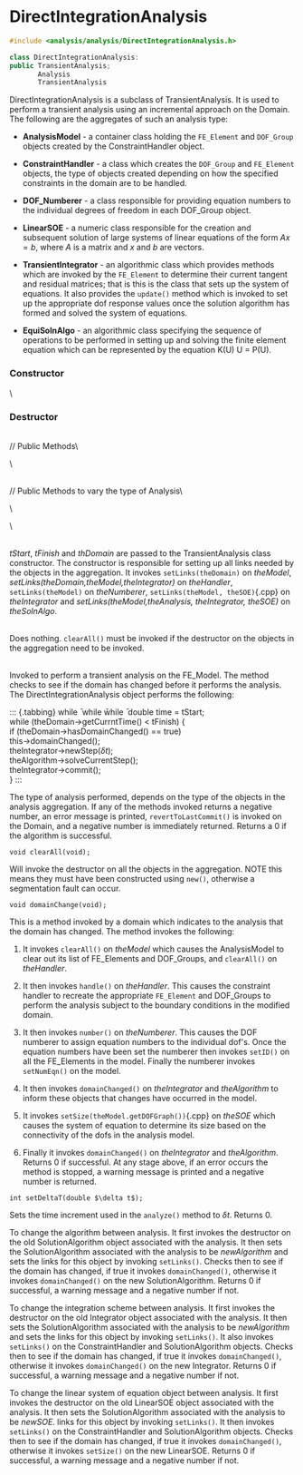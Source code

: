 # DirectIntegrationAnalysis 

```cpp
#include <analysis/analysis/DirectIntegrationAnalysis.h>

class DirectIntegrationAnalysis: 
public TransientAnalysis;
       Analysis
       TransientAnalysis
```

DirectIntegrationAnalysis is a subclass of TransientAnalysis. It is used
to perform a transient analysis using an incremental approach on the
Domain. The following are the aggregates of such an analysis type:

-   **AnalysisModel** - a container class holding the `FE_Element` and
    `DOF_Group` objects created by the ConstraintHandler object.

-   **ConstraintHandler** - a class which creates the `DOF_Group` and
    `FE_Element` objects, the type of objects created depending on how the
    specified constraints in the domain are to be handled.

-   **DOF_Numberer** - a class responsible for providing equation
    numbers to the individual degrees of freedom in each DOF_Group
    object.

-   **LinearSOE** - a numeric class responsible for the creation and
    subsequent solution of large systems of linear equations of the form
    $Ax = b$, where $A$ is a matrix and $x$ and $b$ are vectors.

-   **TransientIntegrator** - an algorithmic class which provides
    methods which are invoked by the `FE_Element` to determine their
    current tangent and residual matrices; that is this is the class
    that sets up the system of equations. It also provides the
    `update()` method which is invoked to set up the appropriate dof
    response values once the solution algorithm has formed and solved
    the system of equations.

-   **EquiSolnAlgo** - an algorithmic class specifying the sequence of
    operations to be performed in setting up and solving the finite
    element equation which can be represented by the equation K(U) U =
    P(U).


### Constructor

\
### Destructor

\
// Public Methods\

\

\
// Public Methods to vary the type of Analysis\

\

\

\
*tStart*, *tFinish* and *thDomain* are passed to the TransientAnalysis
class constructor. The constructor is responsible for setting up all
links needed by the objects in the aggregation. It invokes
`setLinks(theDomain)` on *theModel*,
*setLinks(theDomain,theModel,theIntegrator)* on *theHandler*,
`setLinks(theModel)` on *theNumberer*, `setLinks(theModel, theSOE)`{.cpp} on
*theIntegrator* and *setLinks(theModel,theAnalysis, theIntegrator,
theSOE)* on *theSolnAlgo*.

\
Does nothing. `clearAll()` must be invoked if the destructor on the
objects in the aggregation need to be invoked.

\
Invoked to perform a transient analysis on the FE_Model. The method
checks to see if the domain has changed before it performs the analysis.
The DirectIntegrationAnalysis object performs the following:

::: {.tabbing}
while ̄ while w̄hile ̄ double time = tStart;\
while (theDomain-$>$getCurrntTime() $<$ tFinish) {\
if (theDomain-$>$hasDomainChanged() == true)\
this-$>$domainChanged();\
theIntegrator-$>$newStep($\delta t$);\
theAlgorithm-$>$solveCurrentStep();\
theIntegrator-$>$commit();\
}
:::

The type of analysis performed, depends on the type of the objects in
the analysis aggregation. If any of the methods invoked returns a
negative number, an error message is printed, `revertToLastCommit()` is
invoked on the Domain, and a negative number is immediately returned.
Returns a $0$ if the algorithm is successful.

```{.cpp}
void clearAll(void);
```

Will invoke the destructor on all the objects in the aggregation. NOTE
this means they must have been constructed using `new()`, otherwise a
segmentation fault can occur.

```{.cpp}
void domainChange(void);
```

This is a method invoked by a domain which indicates to the analysis
that the domain has changed. The method invokes the following:

1.  It invokes `clearAll()` on *theModel* which causes the AnalysisModel
    to clear out its list of FE_Elements and DOF_Groups, and
    `clearAll()` on *theHandler*.

2.  It then invokes `handle()` on *theHandler*. This causes the
    constraint handler to recreate the appropriate `FE_Element` and
    DOF_Groups to perform the analysis subject to the boundary
    conditions in the modified domain.

3.  It then invokes `number()` on *theNumberer*. This causes the DOF
    numberer to assign equation numbers to the individual dof's. Once
    the equation numbers have been set the numberer then invokes
    `setID()` on all the FE_Elements in the model. Finally the numberer
    invokes `setNumEqn()` on the model.

4.  It then invokes `domainChanged()` on *theIntegrator* and
    *theAlgorithm* to inform these objects that changes have occurred in
    the model.

5.  It invokes `setSize(theModel.getDOFGraph())`{.cpp} on *theSOE* which
    causes the system of equation to determine its size based on the
    connectivity of the dofs in the analysis model.

6.  Finally it invokes `domainChanged()` on *theIntegrator* and
    *theAlgorithm*. Returns $0$ if successful. At any stage above, if an
    error occurs the method is stopped, a warning message is printed and
    a negative number is returned.


```{.cpp}
int setDeltaT(double $\delta t$);
```

Sets the time increment used in the `analyze()` method to $\delta
t$. Returns $0$.

To change the algorithm between analysis. It first invokes the
destructor on the old SolutionAlgorithm object associated with the
analysis. It then sets the SolutionAlgorithm associated with the
analysis to be *newAlgorithm* and sets the links for this object by
invoking `setLinks()`. Checks then to see if the domain has changed, if
true it invokes `domainChanged()`, otherwise it invokes
`domainChanged()` on the new SolutionAlgorithm. Returns $0$ if
successful, a warning message and a negative number if not.

To change the integration scheme between analysis. It first invokes the
destructor on the old Integrator object associated with the analysis. It
then sets the SolutionAlgorithm associated with the analysis to be
*newAlgorithm* and sets the links for this object by invoking
`setLinks()`. It also invokes `setLinks()` on the ConstraintHandler and
SolutionAlgorithm objects. Checks then to see if the domain has changed,
if true it invokes `domainChanged()`, otherwise it invokes
`domainChanged()` on the new Integrator. Returns $0$ if successful, a
warning message and a negative number if not.

To change the linear system of equation object between analysis. It
first invokes the destructor on the old LinearSOE object associated with
the analysis. It then sets the SolutionAlgorithm associated with the
analysis to be *newSOE*. links for this object by invoking `setLinks()`.
It then invokes `setLinks()` on the ConstraintHandler and
SolutionAlgorithm objects. Checks then to see if the domain has changed,
if true it invokes `domainChanged()`, otherwise it invokes `setSize()`
on the new LinearSOE. Returns $0$ if successful, a warning message and a
negative number if not.
